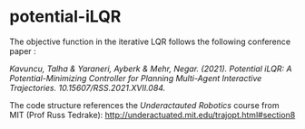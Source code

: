 # potential-iLQR
The objective function in the iterative LQR  follows the following conference paper :

_Kavuncu, Talha & Yaraneri, Ayberk & Mehr, Negar. (2021). Potential iLQR: A Potential-Minimizing Controller for Planning Multi-Agent Interactive Trajectories. 10.15607/RSS.2021.XVII.084._

The code structure references the _Underactauted Robotics_ course from MIT (Prof Russ Tedrake):
http://underactuated.mit.edu/trajopt.html#section8
